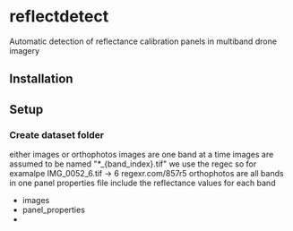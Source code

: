 # reflectdetect

Automatic detection of reflectance calibration panels in multiband drone imagery

## Installation
## Setup
### Create dataset folder
either images or orthophotos
images are one band at a time
images are assumed to be named "*_{band_index}.tif"
we use the regec
so for examalpe IMG_0052_6.tif -> 6
regexr.com/857r5
orthophotos are all bands in one
panel properties file
include the reflectance values for each band
   - images
   - panel_properties
   - 

